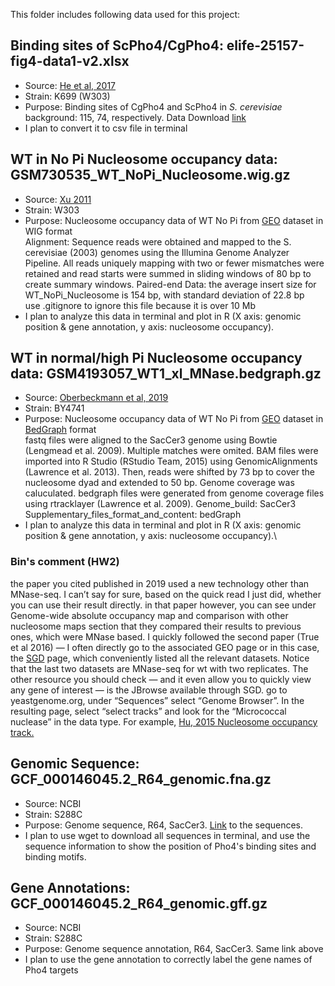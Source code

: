 This folder includes following data used for this project:
## Binding sites of ScPho4/CgPho4: elife-25157-fig4-data1-v2.xlsx
- Source: [He et al, 2017](https://elifesciences.org/articles/25157)
- Strain: K699 (W303)
- Purpose: Binding sites of CgPho4 and ScPho4 in _S. cerevisiae_ background: 115, 74, respectively. Data Download [link](https://elifesciences.org/download/aHR0cHM6Ly9jZG4uZWxpZmVzY2llbmNlcy5vcmcvYXJ0aWNsZXMvMjUxNTcvZWxpZmUtMjUxNTctZmlnNC1kYXRhMS12Mi54bHN4/elife-25157-fig4-data1-v2.xlsx?_hash=IcmxB4nJvanOaBFmUOQAqHIJHNLlZJNWCY%2FkyTN1hGI%3D)
- I plan to convert it to csv file in terminal 
## WT in No Pi Nucleosome occupancy data: GSM730535_WT_NoPi_Nucleosome.wig.gz
- Source: [Xu 2011](https://www.ncbi.nlm.nih.gov/pmc/articles/PMC3127084/)
- Strain: W303
- Purpose: Nucleosome occupancy data of WT No Pi from [GEO](https://www.ncbi.nlm.nih.gov/geo/query/acc.cgi?acc=GSM730535) dataset in WIG format\
Alignment: Sequence reads were obtained and mapped to the S. cerevisiae (2003) genomes using the Illumina Genome Analyzer Pipeline. All reads uniquely mapping with two or fewer mismatches were retained and read starts were summed in sliding windows of 80 bp to create summary windows.
Paired-end Data: the average insert size for WT_NoPi_Nucleosome is 154 bp, with standard deviation of 22.8 bp\
use .gitignore to ignore this file because it is over 10 Mb
- I plan to analyze this data in terminal and plot in R (X axis: genomic position & gene annotation, y axis: nucleosome occupancy). 
## WT in normal/high Pi Nucleosome occupancy data: GSM4193057_WT1_xl_MNase.bedgraph.gz
- Source: [Oberbeckmann et al, 2019](https://pubmed.ncbi.nlm.nih.gov/31694866/)
- Strain: BY4741
- Purpose: Nucleosome occupancy data of WT No Pi from [GEO](https://www.ncbi.nlm.nih.gov/geo/query/acc.cgi?acc=GSM4193057) dataset in [BedGraph](https://genome.ucsc.edu/goldenPath/help/bedgraph.html) format\
fastq files were aligned to the SacCer3 genome using Bowtie (Lengmead et al. 2009). Multiple matches were omited.
BAM files were imported into R Studio (RStudio Team, 2015) using GenomicAlignments (Lawrence et al. 2013). Then, reads were shifted by 73 bp to cover the nucleosome dyad and extended to 50 bp. Genome coverage was caluculated.
bedgraph files were generated from genome coverage files using rtracklayer (Lawrence et al. 2009).
Genome_build: SacCer3
Supplementary_files_format_and_content: bedGraph
- I plan to analyze this data in terminal and plot in R (X axis: genomic position & gene annotation, y axis: nucleosome occupancy).\
### Bin's comment (HW2)
the paper you cited published in 2019 used a new technology other than MNase-seq. I can’t say for sure, based on the quick read I just did, whether you can use their result directly. in that paper however, you can see under Genome-wide absolute occupancy map and comparison with other nucleosome maps section that they compared their results to previous ones, which were MNase based. I quickly followed the second paper (True et al 2016) — I often directly go to the associated GEO page or in this case, the [SGD](yeastgenome.org) page, which conveniently listed all the relevant datasets. Notice that the last two datasets are MNase-seq for wt with two replicates. The other resource you should check — and it even allow you to quickly view any gene of interest — is the JBrowse available through SGD. go to yeastgenome.org, under “Sequences” select “Genome Browser”. In the resulting page, select “select tracks” and look for the “Micrococcal nuclease” in the data type. For example, [Hu, 2015 Nucleosome occupancy track.](https://browse.yeastgenome.org/?loc=chrII%3A429439..431404&tracks=DNA%2CAll%20Annotated%20Sequence%20Features%2Cyoung_cells_nucleosomes%2CHu_2015_MNase-seq_WT-YPD%2CHu_2015_MNase-seq_WT%2CH3H4_Nucleosome_positions&highlight=)
## Genomic Sequence: GCF_000146045.2_R64_genomic.fna.gz
- Source: NCBI
- Strain: S288C
- Purpose: Genome sequence, R64, SacCer3. [Link](https://www.ncbi.nlm.nih.gov/genome/15) to the sequences. 
- I plan to use wget to download all sequences in terminal, and use the sequence information to show the position of Pho4's binding sites and binding motifs. 
## Gene Annotations: GCF_000146045.2_R64_genomic.gff.gz
- Source: NCBI
- Strain: S288C
- Purpose: Genome sequence annotation, R64, SacCer3. Same link above
- I plan to use the gene annotation to correctly label the gene names of Pho4 targets

